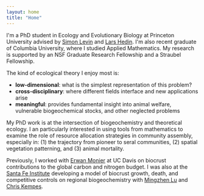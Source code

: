 ```yaml
---
layout: home
title: "Home"
---
```

I'm a PhD student in Ecology and Evolutionary Biology at Princeton University advised by [Simon Levin](https://eeb.princeton.edu/people/simon-levin) and [Lars Hedin](https://eeb.princeton.edu/people/lars-hedin). I'm also recent graduate of Columbia University, where I studied Applied Mathematics. My research is supported by an NSF Graduate Research Fellowship and a Straubel Fellowship.

The kind of ecological theory I enjoy most is:
<ul>
    <li><b>low-dimensional</b>: what is the simplest representation of this problem?</li>
    <li><b>cross-disciplinary</b>: where different fields interface and new applications arise</li>
    <li><b>meaningful</b>: provides fundamental insight into animal welfare, vulnerable biogeochemical stocks, and other neglected problems</li>
</ul>  

My PhD work is at the intersection of biogeochemistry and theoretical ecology. I an particularly interested in using tools from mathematics to examine the role of resource allocation strategies in community assembly, especially in: (1) the trajectory from pioneer to seral communities, (2) spatial vegetation patterning, and (3) animal mortality.

Previously, I worked with [Erwan Monier](https://lawr.ucdavis.edu/people/faculty/monier-erwan) at UC Davis on biocrust contributions to the global carbon and nitrogen budget. I was also at the [Santa Fe Institute](https://www.santafe.edu/) developing a model of biocrust growth, death, and competitive controls on regional biogeochemistry with [Mingzhen Lu](https://www.mingzhenlu-lab.com/) and [Chris Kempes](https://www.santafe.edu/people/profile/chris-kempes).
